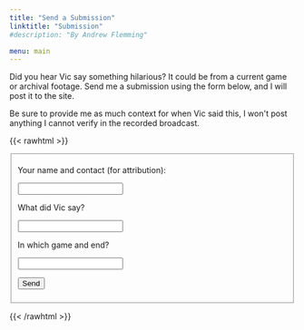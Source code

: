 ```yaml
---
title: "Send a Submission"
linktitle: "Submission"
#description: "By Andrew Flemming"

menu: main
---
```

Did you hear Vic say something hilarious? It could be from a current game or archival footage. Send me a submission using the form below, and I will post it to the site.

Be sure to provide me as much context for when Vic said this, I won't post anything I cannot verify in the recorded broadcast.

{{< rawhtml >}}
<form
  class="bg-gray white ph2 pv2"
  action="https://formspree.io/f/xrgjgrqg"
  method="POST"
>
<fieldset id="fs-frm-inputs">

  <p>Your name and contact (for attribution):</p>
  <input class="w-100 f6" name="contact" required=""></input>
  
  <p>What did Vic say?</p>
  <input class="w-100 f6" name="submission" required=""></input>  

  <p>In which game and end?</p>
  <input class="w-100 f6" name="context" required=""></input>    

  <p class="">
  <button class="ph2 pv2" type="submit">Send</button>
  </p>
  
</fieldset>

</form>

{{< /rawhtml >}}